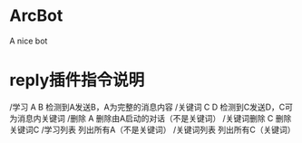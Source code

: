 # ArcBot
A nice bot
# reply插件指令说明
/学习 A B
检测到A发送B，A为完整的消息内容
/关键词 C D
检测到C发送D，C可为消息内关键词
/删除 A
删除由A启动的对话（不是关键词）
/关键词删除 C
删除关键词C
/学习列表
列出所有A（不是关键词）
/关键词列表
列出所有C（关键词）
